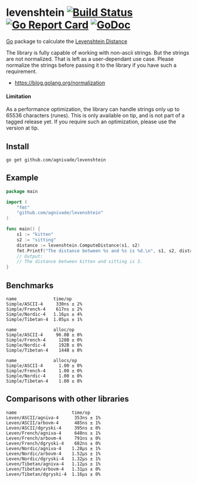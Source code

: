 levenshtein [![Build Status](https://travis-ci.org/agnivade/levenshtein.svg?branch=master)](https://travis-ci.org/agnivade/levenshtein) [![Go Report Card](https://goreportcard.com/badge/github.com/agnivade/levenshtein)](https://goreportcard.com/report/github.com/agnivade/levenshtein) [![GoDoc](https://godoc.org/github.com/agnivade/levenshtein?status.svg)](https://godoc.org/github.com/agnivade/levenshtein)
===========

[Go](http://golang.org) package to calculate the [Levenshtein Distance](http://en.wikipedia.org/wiki/Levenshtein_distance)

The library is fully capable of working with non-ascii strings. But the strings are not normalized. That is left as a user-dependant use case. Please normalize the strings before passing it to the library if you have such a requirement.
- https://blog.golang.org/normalization

#### Limitation

As a performance optimization, the library can handle strings only up to 65536 characters (runes). This is only available on tip, and is not part of a tagged release yet. If you require such an optimization, please use the version at tip.

Install
-------

    go get github.com/agnivade/levenshtein

Example
-------

```go
package main

import (
	"fmt"
	"github.com/agnivade/levenshtein"
)

func main() {
	s1 := "kitten"
	s2 := "sitting"
	distance := levenshtein.ComputeDistance(s1, s2)
	fmt.Printf("The distance between %s and %s is %d.\n", s1, s2, distance)
	// Output:
	// The distance between kitten and sitting is 3.
}

```

Benchmarks
----------

```
name              time/op
Simple/ASCII-4     330ns ± 2%
Simple/French-4    617ns ± 2%
Simple/Nordic-4   1.16µs ± 4%
Simple/Tibetan-4  1.05µs ± 1%

name              alloc/op
Simple/ASCII-4     96.0B ± 0%
Simple/French-4     128B ± 0%
Simple/Nordic-4     192B ± 0%
Simple/Tibetan-4    144B ± 0%

name              allocs/op
Simple/ASCII-4      1.00 ± 0%
Simple/French-4     1.00 ± 0%
Simple/Nordic-4     1.00 ± 0%
Simple/Tibetan-4    1.00 ± 0%
```

Comparisons with other libraries
--------------------------------

```
name                     time/op
Leven/ASCII/agniva-4      353ns ± 1%
Leven/ASCII/arbovm-4      485ns ± 1%
Leven/ASCII/dgryski-4     395ns ± 0%
Leven/French/agniva-4     648ns ± 1%
Leven/French/arbovm-4     791ns ± 0%
Leven/French/dgryski-4    682ns ± 0%
Leven/Nordic/agniva-4    1.28µs ± 1%
Leven/Nordic/arbovm-4    1.52µs ± 1%
Leven/Nordic/dgryski-4   1.32µs ± 1%
Leven/Tibetan/agniva-4   1.12µs ± 1%
Leven/Tibetan/arbovm-4   1.31µs ± 0%
Leven/Tibetan/dgryski-4  1.16µs ± 0%
```
